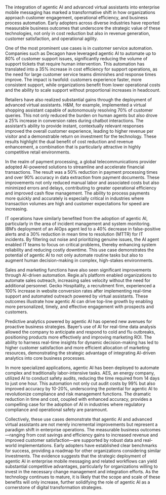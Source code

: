 The integration of agentic AI and advanced virtual assistants into enterprise mobile messaging has marked a transformative shift in how organizations approach customer engagement, operational efficiency, and business process automation. Early adopters across diverse industries have reported measurable business outcomes that underscore the strategic value of these technologies, not only in cost reduction but also in revenue generation, customer satisfaction, and operational agility.

One of the most prominent use cases is in customer service automation. Companies such as Decagon have leveraged agentic AI to automate up to 80% of customer support issues, significantly reducing the volume of support tickets that require human intervention. This automation has translated into a 35% increase in cost efficiency for support operations, as the need for large customer service teams diminishes and response times improve. The impact is twofold: customers experience faster, more consistent support, while organizations benefit from lower operational costs and the ability to scale support without proportional increases in headcount.

Retailers have also realized substantial gains through the deployment of advanced virtual assistants. H&M, for example, implemented a virtual shopping assistant capable of autonomously resolving 70% of customer queries. This not only reduced the burden on human agents but also drove a 25% increase in conversion rates during chatbot interactions. The assistant’s ability to provide instant, contextually relevant responses improved the overall customer experience, leading to higher revenue per visitor and a demonstrable return on investment for the technology. These results highlight the dual benefit of cost reduction and revenue enhancement, a combination that is particularly attractive in highly competitive retail environments.

In the realm of payment processing, a global telecommunications provider adopted AI-powered solutions to streamline and accelerate financial transactions. The result was a 50% reduction in payment processing times and over 90% accuracy in data extraction from payment documents. These improvements not only reduced manual labor and associated costs but also minimized errors and delays, contributing to greater operational efficiency and improved cash flow management. The ability to process payments more quickly and accurately is especially critical in industries where transaction volumes are high and customer expectations for speed are increasing.

IT operations have similarly benefited from the adoption of agentic AI, particularly in the area of incident management and system monitoring. IBM’s deployment of an AIOps agent led to a 40% decrease in false-positive alerts and a 30% reduction in mean time to resolution (MTTR) for IT incidents. By filtering out noise and prioritizing genuine issues, the AI agent enabled IT teams to focus on critical problems, thereby enhancing system reliability and reducing costly downtime. This use case demonstrates the potential of agentic AI to not only automate routine tasks but also to augment human decision-making in complex, high-stakes environments.

Sales and marketing functions have also seen significant improvements through AI-driven automation. Regie.ai’s platform enabled organizations to automate sales outreach, increasing sales velocity without the need for additional personnel. Gecko Hospitality, a recruitment firm, experienced a 100% increase in website conversion rates after implementing real-time support and automated outreach powered by virtual assistants. These outcomes illustrate how agentic AI can drive top-line growth by enabling more personalized, timely, and effective engagement with prospects and customers.

Predictive analytics powered by agentic AI has opened new avenues for proactive business strategies. Bayer’s use of AI for real-time data analysis allowed the company to anticipate and respond to cold and flu outbreaks, positioning products more effectively and improving marketing ROI. The ability to harness real-time insights for dynamic decision-making has led to higher customer satisfaction and more efficient allocation of marketing resources, demonstrating the strategic advantage of integrating AI-driven analytics into core business processes.

In more specialized applications, agentic AI has been deployed to automate complex and traditionally labor-intensive tasks. AES, an energy company, utilized AI to conduct safety audits, reducing the time required from 14 days to just one hour. This automation not only cut audit costs by 99% but also improved accuracy by 10-20%, underscoring the potential for agentic AI to revolutionize compliance and risk management functions. The dramatic reduction in time and cost, coupled with enhanced accuracy, provides a compelling case for the adoption of AI in industries where regulatory compliance and operational safety are paramount.

Collectively, these use cases demonstrate that agentic AI and advanced virtual assistants are not merely incremental improvements but represent a paradigm shift in enterprise operations. The measurable business outcomes—ranging from cost savings and efficiency gains to increased revenue and improved customer satisfaction—are supported by robust data and real-world implementations. Early adopters have established clear benchmarks for success, providing a roadmap for other organizations considering similar investments. The evidence suggests that the strategic deployment of agentic AI in enterprise mobile messaging and related workflows can yield substantial competitive advantages, particularly for organizations willing to invest in the necessary change management and integration efforts. As the technology continues to mature, it is likely that the scope and scale of these benefits will only increase, further solidifying the role of agentic AI as a cornerstone of digital transformation strategies.